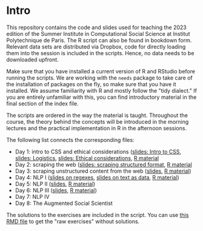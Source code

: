 # Intro

This repository contains the code and slides used for teaching the 2023 edition of the Summer Institute in Computational Social Science at Institut Polytechnique de Paris. The R script can also be found in bookdown form. Relevant data sets are distributed via Dropbox, code for directly loading them into the session is included in the scripts. Hence, no data needs to be downloaded upfront.

Make sure that you have installed a current version of R and RStudio before running the scripts. We are working with the `needs` package to take care of the installation of packages on the fly, so make sure that you have it installed. We assume familiarity with R and mostly follow the "tidy dialect." If you are entirely unfamiliar with this, you can find introductory material in the final section of the index file.

The scripts are ordered in the way the material is taught. Throughout the course, the theory behind the concepts will be introduced in the morning lectures and the practical implementation in R in the afternoon sessions.

The following list connects the corresponding files:

* Day 1: intro to CSS and ethical considerations ([slides: Intro to CSS](), [slides: Logistics](), [slides: Ethical considerations](), [R material]()
* Day 2: scraping the web ([slides: scraping structured format](), [R material]()
* Day 3: scraping unstructured content from the web ([slides](), [R material]())
* Day 4: NLP I ([slides on regexes](sicss2022-day4.1_unstructured), [slides on text as data](), [R material]())
* Day 5: NLP II ([slides](), [R material]())
* Day 6: NLP III ([slides](), [R material]())
* Day 7: NLP IV
* Day 8: The Augmented Social Scientist


The solutions to the exercises are included in the script. You can use [this RMD file]() to get the "raw exercises" without solutions. 
